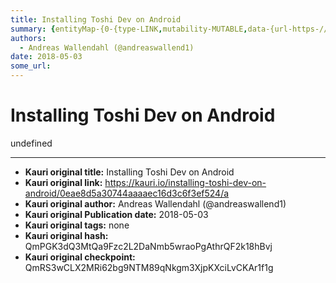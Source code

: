 ```yaml
---
title: Installing Toshi Dev on Android
summary: {entityMap-{0-{type-LINK,mutability-MUTABLE,data-{url-https-//github.com/toshiapp/toshi-android-client/releases/latest,target-_self},1-{type-LINK,mutability-MUTABLE,data-{url-https-//www.androidcentral.com/unknown-sources,target-_self}},blocks--{key-foo,text-,type-unstyled,depth-0,inlineStyleRanges-,entityRanges-,data-{}},{key-1qt7c,text-,type-atomic,depth-0,inlineStyleRanges-,entityRanges-,data-{src-https-//files.readme.io/06e45c3-display_image.png,type-image,display-medium},{key-9af45,text-Tos
authors:
  - Andreas Wallendahl (@andreaswallend1)
date: 2018-05-03
some_url: 
---
```


# Installing Toshi Dev on Android


undefined


---

- **Kauri original title:** Installing Toshi Dev on Android
- **Kauri original link:** https://kauri.io/installing-toshi-dev-on-android/0eae8d5a30744aaaaec16d3c6f3ef524/a
- **Kauri original author:** Andreas Wallendahl (@andreaswallend1)
- **Kauri original Publication date:** 2018-05-03
- **Kauri original tags:** none
- **Kauri original hash:** QmPGK3dQ3MtQa9Fzc2L2DaNmb5wraoPgAthrQF2k18hBvj
- **Kauri original checkpoint:** QmRS3wCLX2MRi62bg9NTM89qNkgm3XjpKXciLvCKAr1f1g




